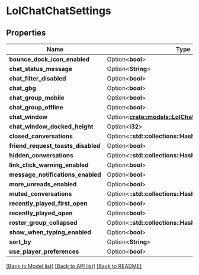 # LolChatChatSettings

## Properties

Name | Type | Description | Notes
------------ | ------------- | ------------- | -------------
**bounce_dock_icon_enabled** | Option<**bool**> |  | [optional]
**chat_status_message** | Option<**String**> |  | [optional]
**chat_filter_disabled** | Option<**bool**> |  | [optional]
**chat_gbg** | Option<**bool**> |  | [optional]
**chat_group_mobile** | Option<**bool**> |  | [optional]
**chat_group_offline** | Option<**bool**> |  | [optional]
**chat_window** | Option<[**crate::models::LolChatChatWindowSettings**](LolChatChatWindowSettings.md)> |  | [optional]
**chat_window_docked_height** | Option<**i32**> |  | [optional]
**closed_conversations** | Option<**::std::collections::HashMap<String, i64>**> |  | [optional]
**friend_request_toasts_disabled** | Option<**bool**> |  | [optional]
**hidden_conversations** | Option<**::std::collections::HashMap<String, i64>**> |  | [optional]
**link_click_warning_enabled** | Option<**bool**> |  | [optional]
**message_notifications_enabled** | Option<**bool**> |  | [optional]
**more_unreads_enabled** | Option<**bool**> |  | [optional]
**muted_conversations** | Option<**::std::collections::HashMap<String, i32>**> |  | [optional]
**recently_played_first_open** | Option<**bool**> |  | [optional]
**recently_played_open** | Option<**bool**> |  | [optional]
**roster_group_collapsed** | Option<**::std::collections::HashMap<String, bool>**> |  | [optional]
**show_when_typing_enabled** | Option<**bool**> |  | [optional]
**sort_by** | Option<**String**> |  | [optional]
**use_player_preferences** | Option<**bool**> |  | [optional]

[[Back to Model list]](../README.md#documentation-for-models) [[Back to API list]](../README.md#documentation-for-api-endpoints) [[Back to README]](../README.md)


